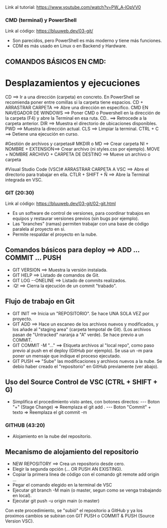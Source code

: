 Link al tutorial: https://www.youtube.com/watch?v=PW_A-lOpVV0

### CMD (terminal) y PowerShell
Link al código: https://bluuweb.dev/03-git/
- Son parecidos, pero PowerShell es más moderno y tiene más funciones. 
- CDM es más usado en Linux o en Backend y Hardware. 


## COMANDOS BÁSICOS EN CMD: 

# Desplazamientos y ejecuciones
CD ==> Ir a una dirección (carpeta) en concreto. En PowerShell se recomienda poner entre comillas si la carpeta tiene espacios.
CD + ARRASTRAR CARPETA ==> Abre una dirección en especifico. 
CMD EN NAVEGADOR DE WINDOWS ==> Poner CMD o Powershell en la dirección de la carpeta (F4) y abre la Terminal en esa ruta. 
CD.. ==> Retrocede a la carpeta anterior. 
DIR ==> Muestra el directorio de ubicaciones disponibles.
PWD ==> Muestra la dirección actual.
CLS ==> Limpiar la terminal.
CTRL + C ==> Detiene una ejecución en curso.

#Gestión de archivos y carpetas# 
MKDIR o MD ==> Crear carpeta
NI + NOMBRE + EXTENSION==> Crear archivo (ni styles.css por ejemplo).
MOVE + NOMBRE ARCHIVO + CARPETA DE DESTINO ==> Mueve un archivo o carpeta

#Visual Studio Code (VSC)#
ARRASTRAR CARPETA A VSC ==> Abre el directorio para trabajar en ella. 
CTLR + SHIFT + Ñ ==> Abre la Terminal integrada en VSC.



### GIT (20:30)
Link al código: https://bluuweb.dev/03-git/02-git.html
- Es un software de control de versiones, para coordinar trabajos en equipos y restaurar versiones previos (sin bugs por ejemplo). 
- Las "branches" (ramas) permiten trabajar con una base de código paralela al proyecto en si. 
- Permite respaldar el proyecto en la nube. 

## Comandos básicos para deploy ==> ADD ... COMMIT ... PUSH #
- GIT VERSION ==> Muestra la versión instalada. 
- GIT HELP ==> Listado de comandos de Git.
- GIT LOG --ONELINE ==> Listado de commits realizados. 
- :Q! ==> Cierra la ejecución de un commit "trabado".


## Flujo de trabajo en Git
- GIT INIT ==> Inicia un "REPOSITORIO". Se hace UNA SOLA VEZ por proyecto. 
- GIT ADD ==> Hace un escaneo de los archivos nuevos y modificados, y los añade al "staging area" (carpeta tempotal de Git). (Los archivos pasan de "Untracked" naranja a "A" verde). Se hace previo a un COMMIT.
- GIT COMMIT -M "..." ==> Etiqueta archivos al "local repo", como paso previo al push en el deploy (GitHub por ejemplo). Se usa un -m para poner un mensaje que indique el proceso ejecutado. 
- GIT PUSH ==> "Sube" las modificaciones y archivos nuevos a la nube. Se debío haber creado el "repositorio" en GitHub previamente (ver abajo).

## Uso del Source Control de VSC (CTRL + SHIFT + G) #
- Simplifica el procedimiento visto antes, con botones directos:
--- Boton "+" (Stage Change) => Reemplaza el git add .
--- Boton "Commit" + texto => Reemplaza el git commit -m



### GITHUB (43:20)
- Alojamiento en la nube del repositorio.

## Mecanismo de alojamiento del repositorio
- NEW REPOSITORY ==> Crea un repositorio desde cero.
- Elegir la segunda opción (... OR PUSH AN EXISTING).
- Copiar la primera linea de código con el comando git remote add origin ...
- Pegar el comando elegido en la terminal de VSC
- Ejecutar git branch -M main (o master, segun como se venga trabajando en local).
- Ejecutar git push -u origin main (o master)

Con este procedimiento, se "subió" el repositorio a GitHub y ya los proximos cambios se subiran con GIT PUSH o COMMIT & PUSH (Source Version VSC).

## 